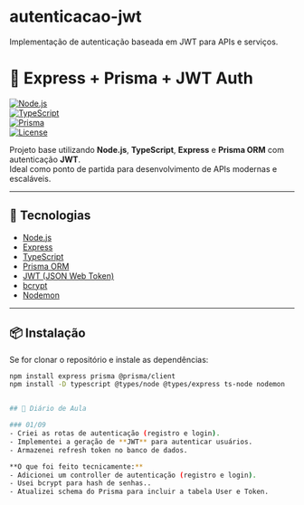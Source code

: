 # autenticacao-jwt
Implementação de autenticação baseada em JWT para APIs e serviços.

# 🔐 Express + Prisma + JWT Auth  

[![Node.js](https://img.shields.io/badge/Node.js-18.x-green?logo=node.js)](https://nodejs.org/)  
[![TypeScript](https://img.shields.io/badge/TypeScript-5.x-blue?logo=typescript)](https://www.typescriptlang.org/)  
[![Prisma](https://img.shields.io/badge/Prisma-ORM-black?logo=prisma)](https://www.prisma.io/)  
[![License](https://img.shields.io/badge/license-MIT-lightgrey)](./LICENSE)  


Projeto base utilizando **Node.js**, **TypeScript**, **Express** e **Prisma ORM** com autenticação **JWT**.  
Ideal como ponto de partida para desenvolvimento de APIs modernas e escaláveis. 

---

## 🚀 Tecnologias  

- [Node.js](https://nodejs.org/)  
- [Express](https://expressjs.com/)  
- [TypeScript](https://www.typescriptlang.org/)  
- [Prisma ORM](https://www.prisma.io/)  
- [JWT (JSON Web Token)](https://jwt.io/)  
- [bcrypt](https://www.npmjs.com/package/bcrypt)  
- [Nodemon](https://nodemon.io/)  
---

## 📦 Instalação  

Se for clonar o repositório e instale as dependências:  

```bash
npm install express prisma @prisma/client
npm install -D typescript @types/node @types/express ts-node nodemon


## 📔 Diário de Aula  

### 01/09  
- Criei as rotas de autenticação (registro e login).  
- Implementei a geração de **JWT** para autenticar usuários.  
- Armazenei refresh token no banco de dados.

**O que foi feito tecnicamente:**  
- Adicionei um controller de autenticação (registro e login).
- Usei bcrypt para hash de senhas..  
- Atualizei schema do Prisma para incluir a tabela User e Token.


